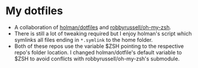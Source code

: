 # My dotfiles
- A collaboration of [holman/dotfiles](https://github.com/holman/dotfiles.git)
  and [robbyrussell/oh-my-zsh](https://github.com/robbyrussell/oh-my-zsh.git).
- There is still a lot of tweaking required but I enjoy holman's script which
  symlinks all files ending in `*.symlink` to the home folder.
- Both of these repos use the variable $ZSH pointing to the respective repo's
  folder location. I changed holman/dotfile's default variable to $ZSH to avoid
  conflicts with robbyrussell/oh-my-zsh's submodule.
